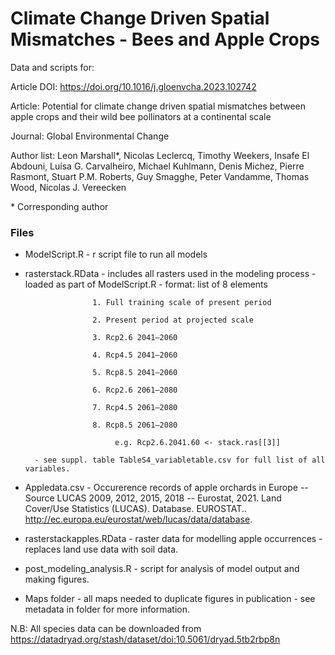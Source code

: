 # Climate Change Driven Spatial Mismatches - Bees and Apple Crops

Data and scripts for: 

Article DOI: https://doi.org/10.1016/j.gloenvcha.2023.102742

Article: Potential for climate change driven spatial mismatches between apple crops and their wild bee pollinators at a continental scale

Journal: Global Environmental Change

Author list: Leon Marshall\*,
Nicolas Leclercq,
Timothy Weekers,
Insafe El Abdouni,
Luísa G. Carvalheiro,
Michael Kuhlmann,
Denis Michez,
Pierre Rasmont,
Stuart P.M. Roberts,
Guy Smagghe,
Peter Vandamme,
Thomas Wood,
Nicolas J. Vereecken

\* Corresponding author

### Files
 - ModelScript.R - r script file to run all models
 - rasterstack.RData - includes all rasters used in the modeling process - loaded as part of ModelScript.R
         - format: list of 8 elements 
         
                      1. Full training scale of present period
                      
                      2. Present period at projected scale
                      
                      3. Rcp2.6 2041–2060 
                      
                      4. Rcp4.5 2041–2060 
                      
                      5. Rcp8.5 2041–2060 
                      
                      6. Rcp2.6 2061–2080
                      
                      7. Rcp4.5 2061–2080
                      
                      8. Rcp8.5 2061–2080
                      
                           e.g. Rcp2.6.2041.60 <- stack.ras[[3]]
   
         - see suppl. table TableS4_variabletable.csv for full list of all variables.

- Appledata.csv - Occurerence records of apple orchards in Europe -- Source LUCAS 2009, 2012, 2015, 2018 -- Eurostat, 2021. Land Cover/Use Statistics (LUCAS). Database. EUROSTAT.. http://ec.europa.eu/eurostat/web/lucas/data/database.
- rasterstackapples.RData - raster data for modelling apple occurrences - replaces land use data with soil data.
- post_modeling_analysis.R - script for analysis of model output and making figures.
- Maps folder - all maps needed to duplicate figures in publication - see metadata in folder for more information.

N.B: All species data can be downloaded from https://datadryad.org/stash/dataset/doi:10.5061/dryad.5tb2rbp8n



 
